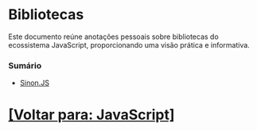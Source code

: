 # Bibliotecas

Este documento reúne anotações pessoais sobre bibliotecas do ecossistema JavaScript, proporcionando uma visão prática e informativa.

### Sumário

- [Sinon.JS](./2-sinon-js.md)

# [[Voltar para: JavaScript]](../javascript.md)